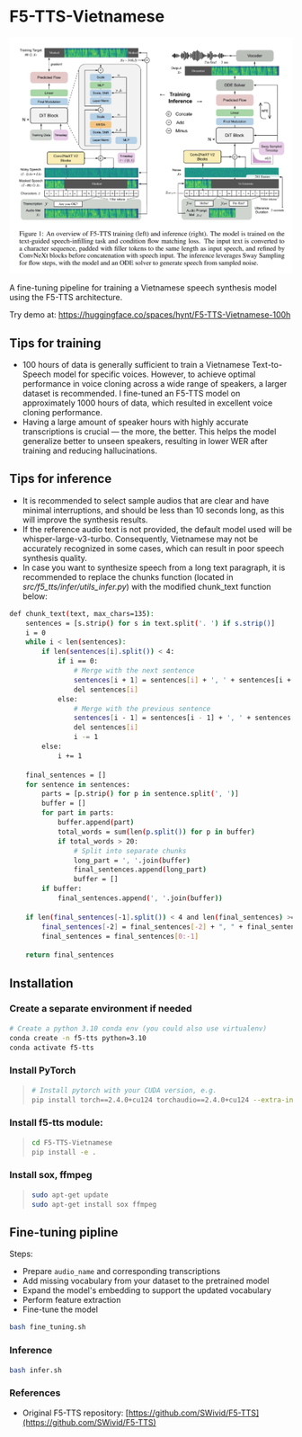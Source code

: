 # F5-TTS-Vietnamese
![F5-TTS Architecture](tests/f5-tts.png)

A fine-tuning pipeline for training a Vietnamese speech synthesis model using the F5-TTS architecture.

Try demo at: https://huggingface.co/spaces/hynt/F5-TTS-Vietnamese-100h

## Tips for training
- 100 hours of data is generally sufficient to train a Vietnamese Text-to-Speech model for specific voices. However, to achieve optimal performance in voice cloning across a wide range of speakers, a larger dataset is recommended. I fine-tuned an F5-TTS model on approximately 1000 hours of data, which resulted in excellent voice cloning performance.
- Having a large amount of speaker hours with highly accurate transcriptions is crucial — the more, the better. This helps the model generalize better to unseen speakers, resulting in lower WER after training and reducing hallucinations.

## Tips for inference
- It is recommended to select sample audios that are clear and have minimal interruptions, and should be less than 10 seconds long, as this will improve the synthesis results.
- If the reference audio text is not provided, the default model used will be whisper-large-v3-turbo. Consequently, Vietnamese may not be accurately recognized in some cases, which can result in poor speech synthesis quality.
- In case you want to synthesize speech from a long text paragraph, it is recommended to replace the chunks function (located in *src/f5_tts/infer/utils_infer.py*) with the modified chunk_text function below:

```bash
def chunk_text(text, max_chars=135):
    sentences = [s.strip() for s in text.split('. ') if s.strip()]
    i = 0
    while i < len(sentences):
        if len(sentences[i].split()) < 4:
            if i == 0:
                # Merge with the next sentence
                sentences[i + 1] = sentences[i] + ', ' + sentences[i + 1]
                del sentences[i]
            else:
                # Merge with the previous sentence
                sentences[i - 1] = sentences[i - 1] + ', ' + sentences[i]
                del sentences[i]
                i -= 1
        else:
            i += 1

    final_sentences = []
    for sentence in sentences:
        parts = [p.strip() for p in sentence.split(', ')]
        buffer = []
        for part in parts:
            buffer.append(part)
            total_words = sum(len(p.split()) for p in buffer)
            if total_words > 20:
                # Split into separate chunks
                long_part = ', '.join(buffer)
                final_sentences.append(long_part)
                buffer = []
        if buffer:
            final_sentences.append(', '.join(buffer))

    if len(final_sentences[-1].split()) < 4 and len(final_sentences) >= 2:
        final_sentences[-2] = final_sentences[-2] + ", " + final_sentences[-1]
        final_sentences = final_sentences[0:-1]

    return final_sentences
```

## Installation

### Create a separate environment if needed

```bash
# Create a python 3.10 conda env (you could also use virtualenv)
conda create -n f5-tts python=3.10
conda activate f5-tts
```

### Install PyTorch

> ```bash
> # Install pytorch with your CUDA version, e.g.
> pip install torch==2.4.0+cu124 torchaudio==2.4.0+cu124 --extra-index-url https://download.pytorch.org/whl/cu124
> ```

### Install f5-tts module:

> ```bash
> cd F5-TTS-Vietnamese
> pip install -e .
> ```

### Install sox, ffmpeg

> ```bash
> sudo apt-get update
> sudo apt-get install sox ffmpeg
> ```

## Fine-tuning pipline

Steps:

- Prepare `audio_name` and corresponding transcriptions  
- Add missing vocabulary from your dataset to the pretrained model  
- Expand the model's embedding to support the updated vocabulary  
- Perform feature extraction  
- Fine-tune the model

```bash
bash fine_tuning.sh
```

### Inference

```bash
bash infer.sh
```

### References

- Original F5-TTS repository: [https://github.com/SWivid/F5-TTS](https://github.com/SWivid/F5-TTS)